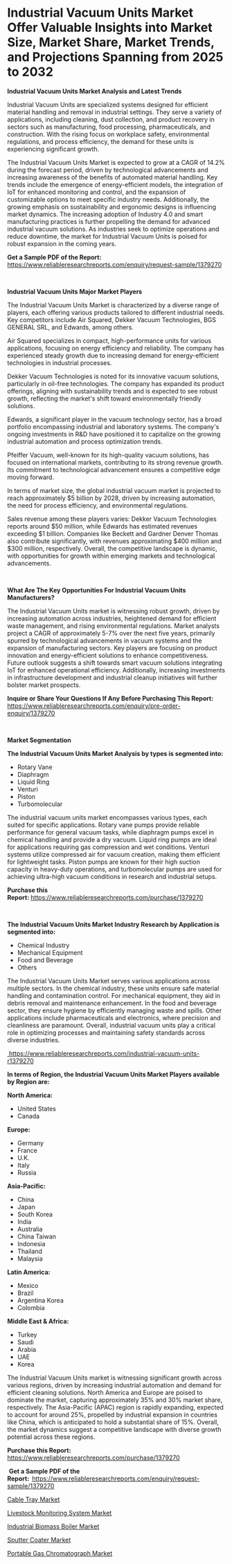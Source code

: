 <p><h1>Industrial Vacuum Units Market Offer Valuable Insights into Market Size, Market Share, Market Trends, and Projections Spanning from 2025 to 2032</h1></p><p><strong>Industrial Vacuum Units Market Analysis and Latest Trends</strong></p>
<p><p>Industrial Vacuum Units are specialized systems designed for efficient material handling and removal in industrial settings. They serve a variety of applications, including cleaning, dust collection, and product recovery in sectors such as manufacturing, food processing, pharmaceuticals, and construction. With the rising focus on workplace safety, environmental regulations, and process efficiency, the demand for these units is experiencing significant growth.</p><p>The Industrial Vacuum Units Market is expected to grow at a CAGR of 14.2% during the forecast period, driven by technological advancements and increasing awareness of the benefits of automated material handling. Key trends include the emergence of energy-efficient models, the integration of IoT for enhanced monitoring and control, and the expansion of customizable options to meet specific industry needs. Additionally, the growing emphasis on sustainability and ergonomic designs is influencing market dynamics. The increasing adoption of Industry 4.0 and smart manufacturing practices is further propelling the demand for advanced industrial vacuum solutions. As industries seek to optimize operations and reduce downtime, the market for Industrial Vacuum Units is poised for robust expansion in the coming years.</p></p>
<p><strong>Get a Sample PDF of the Report:&nbsp;</strong> <a href="https://www.reliableresearchreports.com/enquiry/request-sample/1379270?utm_campaign=34&utm_medium=2&utm_source=Github&utm_content=ia&utm_term=18022025&utm_id=industrial-vacuum-units">https://www.reliableresearchreports.com/enquiry/request-sample/1379270</a></p>
<p>&nbsp;</p>
<p><strong>Industrial Vacuum Units Major Market Players</strong></p>
<p><p>The Industrial Vacuum Units Market is characterized by a diverse range of players, each offering various products tailored to different industrial needs. Key competitors include Air Squared, Dekker Vacuum Technologies, BGS GENERAL SRL, and Edwards, among others.</p><p>Air Squared specializes in compact, high-performance units for various applications, focusing on energy efficiency and reliability. The company has experienced steady growth due to increasing demand for energy-efficient technologies in industrial processes.</p><p>Dekker Vacuum Technologies is noted for its innovative vacuum solutions, particularly in oil-free technologies. The company has expanded its product offerings, aligning with sustainability trends and is expected to see robust growth, reflecting the market's shift toward environmentally friendly solutions.</p><p>Edwards, a significant player in the vacuum technology sector, has a broad portfolio encompassing industrial and laboratory systems. The company's ongoing investments in R&D have positioned it to capitalize on the growing industrial automation and process optimization trends.</p><p>Pfeiffer Vacuum, well-known for its high-quality vacuum solutions, has focused on international markets, contributing to its strong revenue growth. Its commitment to technological advancement ensures a competitive edge moving forward.</p><p>In terms of market size, the global industrial vacuum market is projected to reach approximately $5 billion by 2028, driven by increasing automation, the need for process efficiency, and environmental regulations. </p><p>Sales revenue among these players varies: Dekker Vacuum Technologies reports around $50 million, while Edwards has estimated revenues exceeding $1 billion. Companies like Beckett and Gardner Denver Thomas also contribute significantly, with revenues approximating $400 million and $300 million, respectively. Overall, the competitive landscape is dynamic, with opportunities for growth within emerging markets and technological advancements.</p></p>
<p>&nbsp;</p>
<p><strong>What Are The Key Opportunities For Industrial Vacuum Units Manufacturers?</strong></p>
<p><p>The Industrial Vacuum Units market is witnessing robust growth, driven by increasing automation across industries, heightened demand for efficient waste management, and rising environmental regulations. Market analysts project a CAGR of approximately 5-7% over the next five years, primarily spurred by technological advancements in vacuum systems and the expansion of manufacturing sectors. Key players are focusing on product innovation and energy-efficient solutions to enhance competitiveness. Future outlook suggests a shift towards smart vacuum solutions integrating IoT for enhanced operational efficiency. Additionally, increasing investments in infrastructure development and industrial cleanup initiatives will further bolster market prospects.</p></p>
<p><strong>Inquire or Share Your Questions If Any Before Purchasing This Report:</strong> <a href="https://www.reliableresearchreports.com/enquiry/pre-order-enquiry/1379270?utm_campaign=34&utm_medium=2&utm_source=Github&utm_content=ia&utm_term=18022025&utm_id=industrial-vacuum-units">https://www.reliableresearchreports.com/enquiry/pre-order-enquiry/1379270</a></p>
<p>&nbsp;</p>
<p><strong>Market Segmentation</strong></p>
<p><strong>The Industrial Vacuum Units Market Analysis by types is segmented into:</strong></p>
<p><ul><li>Rotary Vane</li><li>Diaphragm</li><li>Liquid Ring</li><li>Venturi</li><li>Piston</li><li>Turbomolecular</li></ul></p>
<p><p>The industrial vacuum units market encompasses various types, each suited for specific applications. Rotary vane pumps provide reliable performance for general vacuum tasks, while diaphragm pumps excel in chemical handling and provide a dry vacuum. Liquid ring pumps are ideal for applications requiring gas compression and wet conditions. Venturi systems utilize compressed air for vacuum creation, making them efficient for lightweight tasks. Piston pumps are known for their high suction capacity in heavy-duty operations, and turbomolecular pumps are used for achieving ultra-high vacuum conditions in research and industrial setups.</p></p>
<p><strong>Purchase this Report:&nbsp;</strong><a href="https://www.reliableresearchreports.com/purchase/1379270?utm_campaign=34&utm_medium=2&utm_source=Github&utm_content=ia&utm_term=18022025&utm_id=industrial-vacuum-units">https://www.reliableresearchreports.com/purchase/1379270</a></p>
<p>&nbsp;</p>
<p><strong>The Industrial Vacuum Units Market Industry Research by Application is segmented into:</strong></p>
<p><ul><li>Chemical Industry</li><li>Mechanical Equipment</li><li>Food and Beverage</li><li>Others</li></ul></p>
<p><p>The Industrial Vacuum Units Market serves various applications across multiple sectors. In the chemical industry, these units ensure safe material handling and contamination control. For mechanical equipment, they aid in debris removal and maintenance enhancement. In the food and beverage sector, they ensure hygiene by efficiently managing waste and spills. Other applications include pharmaceuticals and electronics, where precision and cleanliness are paramount. Overall, industrial vacuum units play a critical role in optimizing processes and maintaining safety standards across diverse industries.</p></p>
<p><a href="https://www.reliableresearchreports.com/industrial-vacuum-units-r1379270?utm_campaign=34&utm_medium=2&utm_source=Github&utm_content=ia&utm_term=18022025&utm_id=industrial-vacuum-units">&nbsp;https://www.reliableresearchreports.com/industrial-vacuum-units-r1379270</a></p>
<p><strong>In terms of Region, the Industrial Vacuum Units Market Players available by Region are:</strong></p>
<p>
    <p> <strong> North America: </strong>
        <ul>
            <li>United States</li>
            <li>Canada</li>
        </ul>
        </p> 
    <p> <strong> Europe: </strong>
        <ul>
            <li>Germany</li>
            <li>France</li>
            <li>U.K.</li>
            <li>Italy</li>
            <li>Russia</li>
        </ul>
        </p> 
    <p> <strong> Asia-Pacific: </strong>
        <ul>
            <li>China</li>
            <li>Japan</li>
            <li>South Korea</li>
            <li>India</li>
            <li>Australia</li>
            <li>China Taiwan</li>
            <li>Indonesia</li>
            <li>Thailand</li>
            <li>Malaysia</li>
        </ul>
        </p> 
    <p> <strong> Latin America: </strong>
        <ul>
            <li>Mexico</li>
            <li>Brazil</li>
            <li>Argentina Korea</li>
            <li>Colombia</li>
        </ul>
        </p> 
    <p> <strong> Middle East & Africa: </strong>
        <ul>
            <li>Turkey</li>
            <li>Saudi</li>
            <li>Arabia</li>
            <li>UAE</li>
            <li>Korea</li>
        </ul>
    </p>
    </p>
<p><p>The Industrial Vacuum Units market is witnessing significant growth across various regions, driven by increasing industrial automation and demand for efficient cleaning solutions. North America and Europe are poised to dominate the market, capturing approximately 35% and 30% market share, respectively. The Asia-Pacific (APAC) region is rapidly expanding, expected to account for around 25%, propelled by industrial expansion in countries like China, which is anticipated to hold a substantial share of 15%. Overall, the market dynamics suggest a competitive landscape with diverse growth potential across these regions.</p></p>
<p><strong>Purchase this Report: </strong><a href="https://www.reliableresearchreports.com/purchase/1379270?utm_campaign=34&utm_medium=2&utm_source=Github&utm_content=ia&utm_term=18022025&utm_id=industrial-vacuum-units">https://www.reliableresearchreports.com/purchase/1379270</a></p>
<p>&nbsp;<strong>Get a Sample PDF of the Report:&nbsp;&nbsp;</strong><a href="https://www.reliableresearchreports.com/enquiry/request-sample/1379270?utm_campaign=34&utm_medium=2&utm_source=Github&utm_content=ia&utm_term=18022025&utm_id=industrial-vacuum-units">https://www.reliableresearchreports.com/enquiry/request-sample/1379270</a></p>
<p><strong></strong></p>
<p><p><a href="https://github.com/memorirummy/Market-Research-Report-List-1/blob/main/cable-tray-market.md?utm_campaign=34&utm_medium=2&utm_source=Github&utm_content=ia&utm_term=18022025&utm_id=industrial-vacuum-units">Cable Tray Market</a></p><p><a href="https://github.com/phumlaaijem/Market-Research-Report-List-1/blob/main/livestock-monitoring-system-market.md?utm_campaign=34&utm_medium=2&utm_source=Github&utm_content=ia&utm_term=18022025&utm_id=industrial-vacuum-units">Livestock Monitoring System Market</a></p><p><a href="https://github.com/xanaanenkaly/Market-Research-Report-List-1/blob/main/industrial-biomass-boiler-market.md?utm_campaign=34&utm_medium=2&utm_source=Github&utm_content=ia&utm_term=18022025&utm_id=industrial-vacuum-units">Industrial Biomass Boiler Market</a></p><p><a href="https://github.com/alasmyayock/Market-Research-Report-List-1/blob/main/sputter-coater-market.md?utm_campaign=34&utm_medium=2&utm_source=Github&utm_content=ia&utm_term=18022025&utm_id=industrial-vacuum-units">Sputter Coater Market</a></p><p><a href="https://github.com/eusoffyhanty/Market-Research-Report-List-1/blob/main/portable-gas-chromatograph-market.md?utm_campaign=34&utm_medium=2&utm_source=Github&utm_content=ia&utm_term=18022025&utm_id=industrial-vacuum-units">Portable Gas Chromatograph Market</a></p></p>